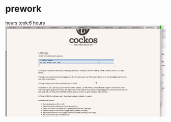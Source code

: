 # prework
hours took:6 hours
![alt tag](https://raw.githubusercontent.com/diinesh/prework/master/prework.gif)


